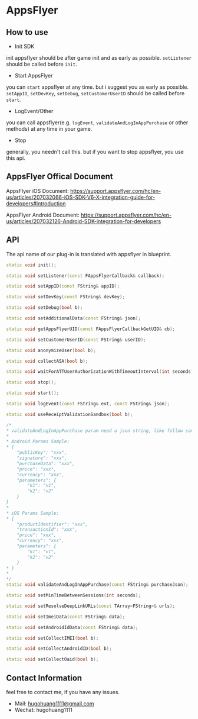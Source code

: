 # AppsFlyer

## How to use

* Init SDK

init appsflyer should be after game init and as early as possible.
`setListener` should be called before `init`.

* Start AppsFlyer

you can `start` appsflyer at any time. but i suggest you as early as possible.
`setAppID`, `setDevKey`, `setDebug`, `setCustomerUserID` should be called before `start`.

* LogEvent/Other

you can call appsflyer(e.g. `logEvent`, `validateAndLogInAppPurchase` or other methods) at any time in your game.

* Stop

generally, you needn't call this. but if you want to stop appsflyer, you use this api.


## AppsFlyer Offical Document

AppsFlyer iOS Document: https://support.appsflyer.com/hc/en-us/articles/207032066-iOS-SDK-V6-X-integration-guide-for-developers#introduction

AppsFlyer Android Document: https://support.appsflyer.com/hc/en-us/articles/207032126-Android-SDK-integration-for-developers

## API

The api name of our plug-in is translated with appsflyer in blueprint.

```cpp
static void init();
```

```cpp
static void setListener(const FAppsFlyerCallback& callback);
```

```cpp
static void setAppID(const FString& appID);
```

```cpp
static void setDevKey(const FString& devKey);
```

```cpp
static void setDebug(bool b);
```

```cpp
static void setAdditionalData(const FString& json);
```

```cpp
static void getAppsFlyerUID(const FAppsFlyerCallbackGetUID& cb);
```

```cpp
static void setCustomerUserID(const FString& userID);
```

```cpp
static void anonymizeUser(bool b);
```

```cpp
static void collectASA(bool b);
```

```cpp
static void waitForATTUserAuthorizationWithTimeoutInterval(int seconds);
```

```cpp
static void stop();
```

```cpp
static void start();
```

```cpp
static void logEvent(const FString& evt, const FString& json);
```

```cpp
static void useReceiptValidationSandbox(bool b);
```

```cpp
/*
* validateAndLogInAppPurchase param need a json string, like follow sample.
*
* Android Params Sample:
* {
    "publicKey": "xxx",
    "signature": "xxx",
    "purchaseData": "xxx",
    "price": "xxx",
    "currency": "xxx",
    "parameters": {
        "k1": "v1",
        "k2": "v2"
    }
}
*
* iOS Params Sample:
* {
    "productIdentifier": "xxx",
    "transactionId": "xxx",
    "price": "xxx",
    "currency": "xxx",
    "parameters": {
        "k1": "v1",
        "k2": "v2"
    }
* }
*
*/
static void validateAndLogInAppPurchase(const FString& purchaseJson);
```

```cpp
static void setMinTimeBetweenSessions(int seconds);
```

```cpp
static void setResolveDeepLinkURLs(const TArray<FString>& urls);
```

```cpp
static void setImeiData(const FString& data);
```

```cpp
static void setAndroidIdData(const FString& data);
```

```cpp
static void setCollectIMEI(bool b);
```

```cpp
static void setCollectAndroidID(bool b);
```

```cpp
static void setCollectOaid(bool b);
```

## Contact Information

feel free to contact me, if you have any issues.

* Mail: hugohuang1111@gmail.com
* Wechat: hugohuang1111

